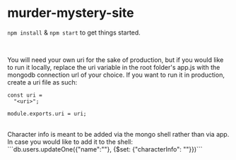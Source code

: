 # murder-mystery-site

```npm install```
&
```npm start```
to get things started.

<br />

You will need your own uri for the sake of production, but if you would like to run it locally, replace the uri variable in the root folder's app.js with the mongodb connection url of your choice. If you want to run it in production, create a uri file as such: <br />
```
const uri =
  "<uri>";

module.exports.uri = uri;
```

<br />
 Character info is meant to be added via the mongo shell rather than via app. In case you would like to add it to the shell: <br />
```db.users.updateOne({"name":"<name>"}, {$set: {"characterInfo": "<character info here>"}})```
